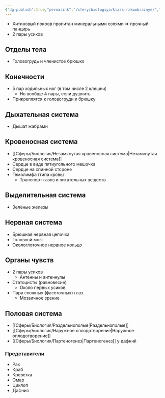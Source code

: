 ```yaml
---
{"dg-publish":true,"permalink":"/sfery/biologiya/klass-rakoobraznye/","tags":["Зоология"]}
---
```


- Хитиновый покров пропитан минеральными солями => прочный панцирь
- 2 пары усиков
## Отделы тела
- Головогрудь и членистое брюшко
## Конечности
- 5 пар ходильных ног (в том числе 2 клешни)
	- Но вообще 4 пары, если душнить
- Прикреплятся к головогруди и брюшку
## Дыхательная система
- Дышат жабрами
## Кровеносная система
- [[Сферы/Биология/Незамкнутая кровеносная система\|Незамкнутая кровеносная система]]
- Сердце в виде пятиугольного мешочка
- Сердце на спинной стороне
- Гемолимфа (типа кровь)
	- Транспорт газов и питательных веществ
## Выделительная система
- Зелёные железы
## Нервная система 
- Брюшная нервная цепочка
- Головной мозг
- Окологлоточное нервное кольцо
## Органы чувств
- 2 пары усиков
	- Антенны и антеннулы
- Статоцисты (равновесие)
	- Около первых усиков
- Пара сложных (фасеточных) глаз
	- Мозаичное зрение
## Половая система
- [[Сферы/Биология/Раздельнополые\|Раздельнополые]]
- [[Сферы/Биология/Наружное оплодотворение\|Наружное оплодотворение]]
- [[Сферы/Биология/Партеногенез\|Партеногенез]] у дафний
### Представители
- Рак
- Краб 
- Креветка
- Омар
- Циклоп
- Дафния
